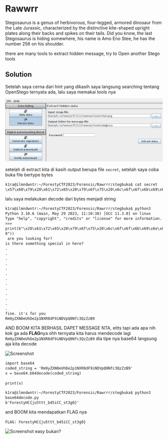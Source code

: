 # Rawwrr
Stegosaurus is a genus of herbivorous, four-legged, armored dinosaur from the Late Jurassic, characterized by the distinctive kite-shaped upright plates along their backs and spikes on their tails. Did you know, the last Stegosaurus is hiding somewhere, his name is Amo Eno Stee, he has the number 256 on his shoulder.

there are many tools to extract hidden message, try to Open another Stego tools

## Solution
Setelah saya cerna dari hint yang dikasih saya langsung searching tentang OpenStego ternyata ada, lalu saya memakai tools nya

![Screenshot](https://raw.githubusercontent.com/ilmndwntr/ForestyHC-CTF-WRITEUP/main/Forensic/Rawwrr/ss.png)

setelah di extract kita di kasih output berupa file ```secret```, setelah saya coba buka file bertype bytes 

```
k1ra@ilmndwntr:~/ForestyCTF2023/Forensic/Rawrrr/stegbuka$ cat secret
\x57\x68\x79\x20\x61\x72\x65\x20\x79\x6f\x75\x20\x6c\x6f\x6f\x6b\x69\x6e\x67\x20\x66\x6f\x72\x3f\x0a\x69\x73\x20\x74\x68\x65\x72\x65\x20\x73\x6f\x6d\x65\x74\x68\x69\x6e\x67\x20\x73\x70\x65\x63\x69\x61\x6c\x20\x69\x6e\x20\x68\x65\x72\x65\x3f\x0a\x2e\x0a\x2e\x0a\x2e\x0a\x2e\x0a\x2e\x0a\x2e\x0a\x2e\x0a\x2e\x0a\x2e\x0a\x2e\x0a\x2e\x0a\x2e\x0a\x2e\x0a\x66\x69\x6e\x65\x2e\x20\x69\x74\x27\x73\x20\x66\x6f\x72\x20\x79\x6f\x75\x0a\x52\x6d\x39\x79\x5a\x58\x4e\x30\x65\x55\x68\x44\x65\x32\x70\x31\x4e\x58\x52\x30\x64\x46\x39\x69\x4e\x44\x56\x70\x51\x30\x4e\x66\x63\x33\x51\x7a\x5a\x7a\x42\x39
```

lalu saya melakukan decode dari bytes menjadi string

```
k1ra@ilmndwntr:~/ForestyCTF2023/Forensic/Rawrrr/stegbuka$ python3
Python 3.10.6 (main, May 29 2023, 11:10:38) [GCC 11.3.0] on linux
Type "help", "copyright", "credits" or "license" for more information.
>>> print(b"\x20\x61\x72\x65\x20\x79\x6f\x75\x20\x6c\x6f\x6f\x6b\x69\x6e\x67\x20\x66\x6f\x72\x3f\x0a\x69\x73\x20\x74\x68\x65\x72\x65\x20\x73\x6f\x6d\x65\x74\x68\x69\x6e\x67\x20\x73\x70\x65\x63\x69\x61\x6c\x20\x69\x6e\x20\x68\x65\x72\x65\x3f\x0a\x2e\x0a\x2e\x0a\x2e\x0a\x2e\x0a\x2e\x0a\x2e\x0a\x2e\x0a\x2e\x0a\x2e\x0a\x2e\x0a\x2e\x0a\x2e\x0a\x2e\x0a\x66\x69\x6e\x65\x2e\x20\x69\x74\x27\x73\x20\x66\x6f\x72\x20\x79\x6f\x75\x0a\x52\x6d\x39\x79\x5a\x58\x4e\x30\x65\x55\x68\x44\x65\x32\x70\x31\x4e\x58\x52\x30\x64\x46\x39\x69\x4e\x44\x56\x70\x51\x30\x4e\x66\x63\x33\x51\x7a\x5a\x7a\x42\x39".decode("utf-8"))
 are you looking for?
is there something special in here?
.
.
.
.
.
.
.
.
.
.
.
.
.
fine. it's for you
Rm9yZXN0eUhDe2p1NXR0dF9iNDVpQ0Nfc3QzZzB9
```
AND BOOM KITA BERHASIL DAPET MESSAGE NTA, eitts tapi ada apa nih kok ga ada **FLAG**nya ohh ternyata kita harus mendecode lagi ```Rm9yZXN0eUhDe2p1NXR0dF9iNDVpQ0Nfc3QzZzB9``` dia tipe nya base64 langsung aja kita decode

![Screenshot](https://media.tenor.com/x8v1oNUOmg4AAAAd/rickroll-roll.gif)

```
import base64
coded_string = 'Rm9yZXN0eUhDe2p1NXR0dF9iNDVpQ0Nfc3QzZzB9'
x = base64.b64decode(coded_string)

print(x)
```

```
k1ra@ilmndwntr:~/ForestyCTF2023/Forensic/Rawrrr/stegbuka$ python3 base64decode.py
b'ForestyHC{ju5ttt_b45iCC_st3g0}'
```

and BOOM kita mendapatkan FLAG nya

```FLAG: ForestyHC{ju5ttt_b45iCC_st3g0}```

![Screenshot](https://media.tenor.com/qzc9bkg5RNcAAAAC/but-why-tho.gif)
easy bukan?